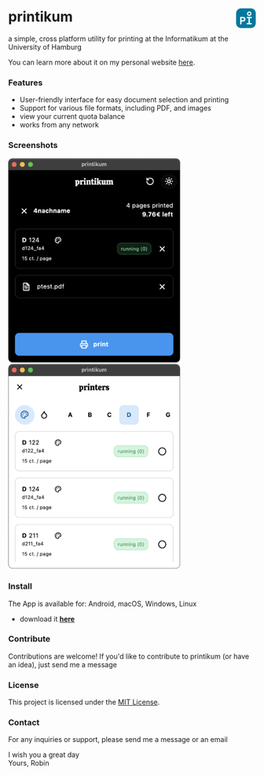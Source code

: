 # printikum *<img src="./icon.png" width="40" align="right"/>* 
a simple, cross platform utility for printing at the Informatikum at the University of Hamburg

You can learn more about it on my personal website [here](https://apps.robbb.in/printikum).

### Features
- User-friendly interface for easy document selection and printing
- Support for various file formats, including PDF, and images
- view your current quota balance
- works from any network

### Screenshots
*<img src="./screenshot/sc4.png" width="350" />*&nbsp;&nbsp;
*<img src="./screenshot/sc2.png" width="350" />*

### Install
The App is available for: Android, macOS, Windows, Linux
- download it **[here](https://apps.robbb.in/printikum)**

### Contribute
Contributions are welcome! If you'd like to contribute to printikum (or have an idea), just send me a message

### License
This project is licensed under the [MIT License](LICENSE).

### Contact
For any inquiries or support, please send me a message or an email

I wish you a great day<br>
Yours, Robin
